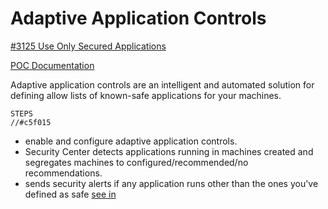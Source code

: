 # Adaptive Application Controls

[#3125 Use Only Secured Applications](https://nodesource.com/products/nsolid)

[POC Documentation](https://travis-ci.org/joemccann/dillinger)

Adaptive application controls are an intelligent and automated solution for defining allow lists of known-safe applications for your machines.
```
STEPS
//#c5f015
```
  - enable and configure adaptive application controls.
  - Security Center detects applications running in machines created and segregates machines to configured/recommended/no recommendations.
  - sends security alerts if any application runs other than the ones you've defined as safe [see in](#in-brief)
  
  
